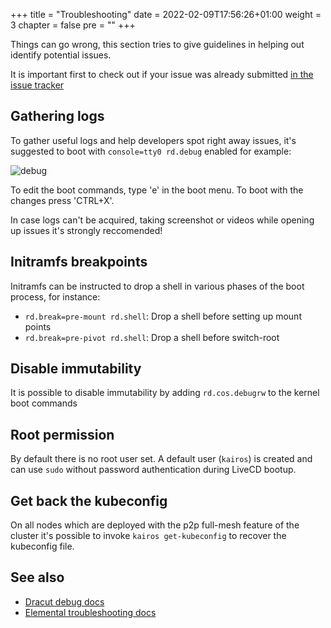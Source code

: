 +++
title = "Troubleshooting"
date = 2022-02-09T17:56:26+01:00
weight = 3
chapter = false
pre = ""
+++

Things can go wrong, this section tries to give guidelines in helping out identify potential issues.

It is important first to check out if your issue was already submitted [in the issue tracker](https://github.com/kairos-io/kairos/issues)

## Gathering logs

To gather useful logs and help developers spot right away issues, it's suggested to boot with `console=tty0 rd.debug` enabled for example:

![debug](https://user-images.githubusercontent.com/2420543/191934926-7d4ac908-9a4c-4ef4-9891-75820e6b8fe6.gif)

To edit the boot commands, type 'e' in the boot menu. To boot with the changes press 'CTRL+X'.

In case logs can't be acquired, taking screenshot or videos while opening up issues it's strongly reccomended!

## Initramfs breakpoints

Initramfs can be instructed to drop a shell in various phases of the boot process, for instance:

- `rd.break=pre-mount rd.shell`: Drop a shell before setting up mount points
- `rd.break=pre-pivot rd.shell`: Drop a shell before switch-root

## Disable immutability

It is possible to disable immutability by adding `rd.cos.debugrw` to the kernel boot commands

## Root permission

By default there is no root user set. A default user (`kairos`) is created and can use `sudo` without password authentication during LiveCD bootup.

## Get back the kubeconfig

On all nodes which are deployed with the p2p full-mesh feature of the cluster it's possible to invoke `kairos get-kubeconfig` to recover the kubeconfig file.

## See also

- [Dracut debug docs](https://fedoraproject.org/wiki/How_to_debug_Dracut_problems)
- [Elemental troubleshooting docs](https://rancher.github.io/elemental-toolkit/docs/reference/troubleshooting/)
